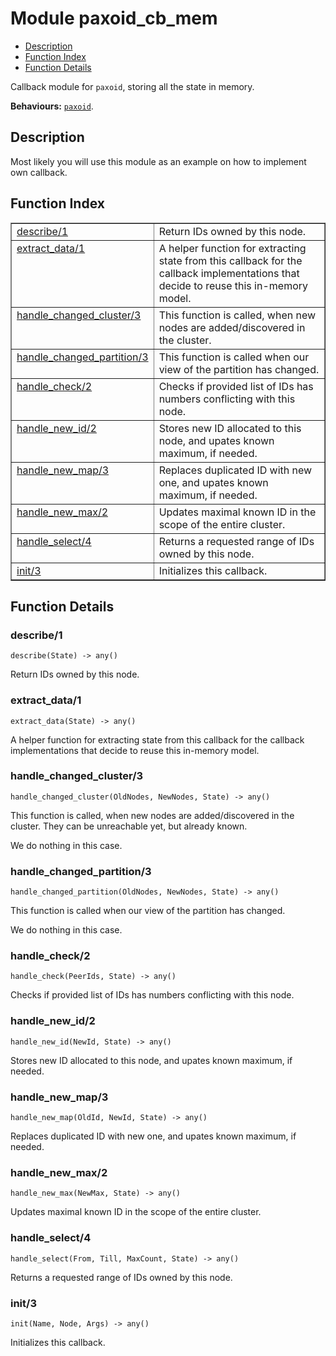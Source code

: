 

# Module paxoid_cb_mem #
* [Description](#description)
* [Function Index](#index)
* [Function Details](#functions)

Callback module for `paxoid`, storing all the state in memory.

__Behaviours:__ [`paxoid`](paxoid.md).

<a name="description"></a>

## Description ##
Most likely you will use this module as an example on how
to implement own callback.
<a name="index"></a>

## Function Index ##


<table width="100%" border="1" cellspacing="0" cellpadding="2" summary="function index"><tr><td valign="top"><a href="#describe-1">describe/1</a></td><td>
Return IDs owned by this node.</td></tr><tr><td valign="top"><a href="#extract_data-1">extract_data/1</a></td><td>
A helper function for extracting state from this callback for the
callback implementations that decide to reuse this in-memory model.</td></tr><tr><td valign="top"><a href="#handle_changed_cluster-3">handle_changed_cluster/3</a></td><td>
This function is called, when new nodes are added/discovered in the cluster.</td></tr><tr><td valign="top"><a href="#handle_changed_partition-3">handle_changed_partition/3</a></td><td>
This function is called when our view of the partition has changed.</td></tr><tr><td valign="top"><a href="#handle_check-2">handle_check/2</a></td><td>
Checks if provided list of IDs has numbers conflicting with this node.</td></tr><tr><td valign="top"><a href="#handle_new_id-2">handle_new_id/2</a></td><td>
Stores new ID allocated to this node, and upates known maximum, if needed.</td></tr><tr><td valign="top"><a href="#handle_new_map-3">handle_new_map/3</a></td><td>
Replaces duplicated ID with new one, and upates known maximum, if needed.</td></tr><tr><td valign="top"><a href="#handle_new_max-2">handle_new_max/2</a></td><td>
Updates maximal known ID in the scope of the entire cluster.</td></tr><tr><td valign="top"><a href="#handle_select-4">handle_select/4</a></td><td>
Returns a requested range of IDs owned by this node.</td></tr><tr><td valign="top"><a href="#init-3">init/3</a></td><td>
Initializes this callback.</td></tr></table>


<a name="functions"></a>

## Function Details ##

<a name="describe-1"></a>

### describe/1 ###

`describe(State) -> any()`

Return IDs owned by this node.

<a name="extract_data-1"></a>

### extract_data/1 ###

`extract_data(State) -> any()`

A helper function for extracting state from this callback for the
callback implementations that decide to reuse this in-memory model.

<a name="handle_changed_cluster-3"></a>

### handle_changed_cluster/3 ###

`handle_changed_cluster(OldNodes, NewNodes, State) -> any()`

This function is called, when new nodes are added/discovered in the cluster.
They can be unreachable yet, but already known.

We do nothing in this case.

<a name="handle_changed_partition-3"></a>

### handle_changed_partition/3 ###

`handle_changed_partition(OldNodes, NewNodes, State) -> any()`

This function is called when our view of the partition has changed.

We do nothing in this case.

<a name="handle_check-2"></a>

### handle_check/2 ###

`handle_check(PeerIds, State) -> any()`

Checks if provided list of IDs has numbers conflicting with this node.

<a name="handle_new_id-2"></a>

### handle_new_id/2 ###

`handle_new_id(NewId, State) -> any()`

Stores new ID allocated to this node, and upates known maximum, if needed.

<a name="handle_new_map-3"></a>

### handle_new_map/3 ###

`handle_new_map(OldId, NewId, State) -> any()`

Replaces duplicated ID with new one, and upates known maximum, if needed.

<a name="handle_new_max-2"></a>

### handle_new_max/2 ###

`handle_new_max(NewMax, State) -> any()`

Updates maximal known ID in the scope of the entire cluster.

<a name="handle_select-4"></a>

### handle_select/4 ###

`handle_select(From, Till, MaxCount, State) -> any()`

Returns a requested range of IDs owned by this node.

<a name="init-3"></a>

### init/3 ###

`init(Name, Node, Args) -> any()`

Initializes this callback.

